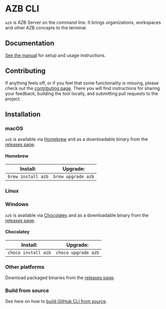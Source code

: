 # AZB CLI
`azb` is AZB Server on the command line. It brings organizations, workspaces and other AZB concepts to the terminal.

## Documentation

[See the manual][manual] for setup and usage instructions.

## Contributing

If anything feels off, or if you feel that some functionality is missing, please check out the [contributing page][contributing]. There you will find instructions for sharing your feedback, building the tool locally, and submitting pull requests to the project.

## Installation

### macOS
`azb` is available via [Homebrew][] and as a downloadable binary from the [releases page][].


#### Homebrew

| Install:          | Upgrade:          |
| ----------------- | ----------------- |
| `brew install azb` | `brew upgrade azb` |


### Linux


### Windows

`azb` is available via [Chocolatey][] and as a downloadable binary from the [releases page][].

#### Chocolatey

| Install:           | Upgrade:           |
| ------------------ | ------------------ |
| `choco install azb` | `choco upgrade azb` |


### Other platforms

Download packaged binaries from the [releases page][].

### Build from source

See here on how to [build GitHub CLI from source][build from source].

[manual]: https://google.com
[Homebrew]: https://brew.sh
[Chocolatey]: https://chocolatey.org
[releases page]: https://github.com/AzBuilder/azb-cli/releases/latest
[contributing]: ./.github/CONTRIBUTING.md
[build from source]: ./docs/source.md
